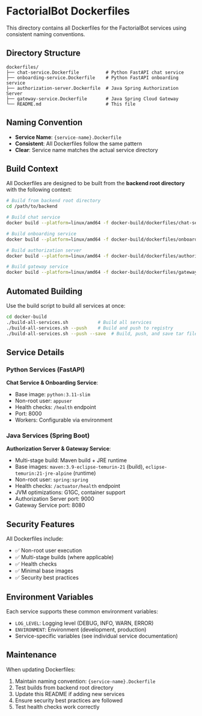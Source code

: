 # FactorialBot Dockerfiles

This directory contains all Dockerfiles for the FactorialBot services using consistent naming conventions.

## Directory Structure

```
dockerfiles/
├── chat-service.Dockerfile          # Python FastAPI chat service
├── onboarding-service.Dockerfile    # Python FastAPI onboarding service
├── authorization-server.Dockerfile  # Java Spring Authorization Server
├── gateway-service.Dockerfile       # Java Spring Cloud Gateway
└── README.md                        # This file
```

## Naming Convention

- **Service Name**: `{service-name}.Dockerfile`
- **Consistent**: All Dockerfiles follow the same pattern
- **Clear**: Service name matches the actual service directory

## Build Context

All Dockerfiles are designed to be built from the **backend root directory** with the following context:

```bash
# Build from backend root directory
cd /path/to/backend

# Build chat service
docker build --platform=linux/amd64 -f docker-build/dockerfiles/chat-service.Dockerfile -t adebola/chat-service .

# Build onboarding service
docker build --platform=linux/amd64 -f docker-build/dockerfiles/onboarding-service.Dockerfile -t adebola/onboarding-service .

# Build authorization server
docker build --platform=linux/amd64 -f docker-build/dockerfiles/authorization-service.Dockerfile -t adebola/ai-authorization-service .

# Build gateway service
docker build --platform=linux/amd64 -f docker-build/dockerfiles/gateway-service.Dockerfile -t adebola/ai-gateway-service .
```

## Automated Building

Use the build script to build all services at once:

```bash
cd docker-build
./build-all-services.sh           # Build all services
./build-all-services.sh --push    # Build and push to registry
./build-all-services.sh --push --save  # Build, push, and save tar files
```

## Service Details

### Python Services (FastAPI)

**Chat Service & Onboarding Service**:
- Base image: `python:3.11-slim`
- Non-root user: `appuser`
- Health checks: `/health` endpoint
- Port: 8000
- Workers: Configurable via environment

### Java Services (Spring Boot)

**Authorization Server & Gateway Service**:
- Multi-stage build: Maven build + JRE runtime
- Base images: `maven:3.9-eclipse-temurin-21` (build), `eclipse-temurin:21-jre-alpine` (runtime)
- Non-root user: `spring:spring`
- Health checks: `/actuator/health` endpoint
- JVM optimizations: G1GC, container support
- Authorization Server port: 9000
- Gateway Service port: 8080

## Security Features

All Dockerfiles include:
- ✅ Non-root user execution
- ✅ Multi-stage builds (where applicable)
- ✅ Health checks
- ✅ Minimal base images
- ✅ Security best practices

## Environment Variables

Each service supports these common environment variables:
- `LOG_LEVEL`: Logging level (DEBUG, INFO, WARN, ERROR)
- `ENVIRONMENT`: Environment (development, production)
- Service-specific variables (see individual service documentation)

## Maintenance

When updating Dockerfiles:
1. Maintain naming convention: `{service-name}.Dockerfile`
2. Test builds from backend root directory
3. Update this README if adding new services
4. Ensure security best practices are followed
5. Test health checks work correctly
